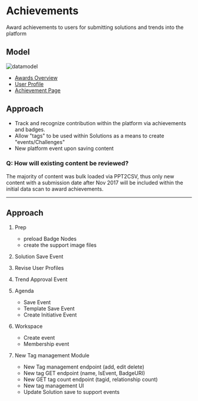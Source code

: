 # Achievements
Award achievements to users for submitting solutions and trends into the platform

## Model
![datamodel](AchievementModel.png)

- [Awards Overview](awards.md)
- [User Profile](Profile.md)
- [Achievement Page](Achievement.md)


## Approach 
- Track and recognize contribution within the platform via achievements and badges.
- Allow "tags" to be used within Solutions as a means to create "events/Challenges"
- New platform event upon saving content


### Q: How will existing content be reviewed?

The majority of content was bulk loaded via PPT2CSV, thus only new content with a submission date after Nov 2017 will be included within the initial data scan to award achievements.

---
## Approach

1. Prep
    - preload Badge Nodes
    - create the support image files

1. Solution Save Event

1. Revise User Profiles

1. Trend Approval Event

1. Agenda
    - Save Event 
    - Template Save Event
    - Create Initiative Event

1. Workspace 
     - Create event
     - Membership event

1. New Tag management Module
     - New Tag management endpoint (add, edit delete)
     - New tag GET endpoint (name, IsEvent, BadgeURI)
     - New GET tag count endpoint (tagid, relationship count)
     - New tag management UI
     - Update Solution save to support events
